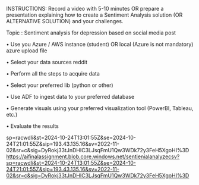 INSTRUCTIONS:
Record a video with 5-10 minutes OR prepare a presentation
explaining how to create a Sentiment Analysis solution (OR
ALTERNATIVE SOLUTION) and your challenges.

Topic :
Sentiment analysis for depression based on social media post

• Use you Azure / AWS instance (student) OR local (Azure is not
mandatory)
azure upload file

• Select your data sources
reddit 

• Perform all the steps to acquire data

• Select your preferred lib (python or other)

• Use ADF to ingest data to your preferred database

• Generate visuals using your preferred visualization tool
(PowerBI, Tableau, etc.)

• Evaluate the results


sp=racwdli&st=2024-10-24T13:01:55Z&se=2024-10-24T21:01:55Z&sip=193.43.135.16&sv=2022-11-02&sr=c&sig=DyRokj33tJnDHIC3LJsqFmU1Qw3WDk72y3FeH5XgoHI%3D
https://aifinalassignment.blob.core.windows.net/sentienialanalyzecsv?sp=racwdli&st=2024-10-24T13:01:55Z&se=2024-10-24T21:01:55Z&sip=193.43.135.16&sv=2022-11-02&sr=c&sig=DyRokj33tJnDHIC3LJsqFmU1Qw3WDk72y3FeH5XgoHI%3D